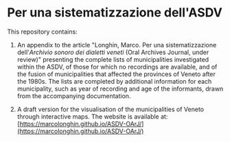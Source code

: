 # Per una sistematizzazione dell'ASDV

This repository contains:

1. An appendix to the article "Longhin, Marco. Per una sistematizzazione dell'*Archivio sonoro dei dialetti veneti* (Oral Archives Journal, under review)" presenting the complete lists of municipalities investigated within the ASDV, of those for which no recordings are available, and of the fusion of municipalities that affected the provinces of Veneto after the 1980s. The lists are completed by additional information for each municipality, such as year of recording and age of the informants, drawn from the accompanying documentation.

2. A draft version for the visualisation of the municipalities of Veneto through interactive maps. The website is available at: [https://marcolonghin.github.io/ASDV-OArJ/](https://marcolonghin.github.io/ASDV-OArJ/)
